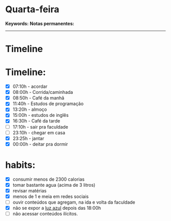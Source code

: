 # Quarta-feira
**Keywords:**
**Notas permanentes:**
_ _ __

# Timeline

# Timeline:

- [x] 07:10h - acordar
- [x] 08:00h - Corrida/caminhada
- [x] 08:50h - Café da manhã
- [x] 11:40h - Estudos de programação
- [x] 13:20h - almoço
- [x] 15:00h - estudos de inglês
- [x] 16:30h - Café da tarde
- [ ] 17:10h - sair pra faculdade
- [ ] 23:10h - chegar em casa
- [x] 23:25h - jantar
- [x] 00:00h - deitar pra dormir

# habits:

- [x] consumir menos de 2300 calorias
- [x] tomar bastante agua (acima de 3 litros)
- [x] revisar matérias
- [x] menos de 1 e meia em redes sociais
- [ ] ouvir conteúdos que agregam, na ida e volta da faculdade
- [x] não se expor a [luz azul](app://obsidian.md/luz%20azul) depois das 18:00h
- [ ] não acessar conteúdos ilícitos.